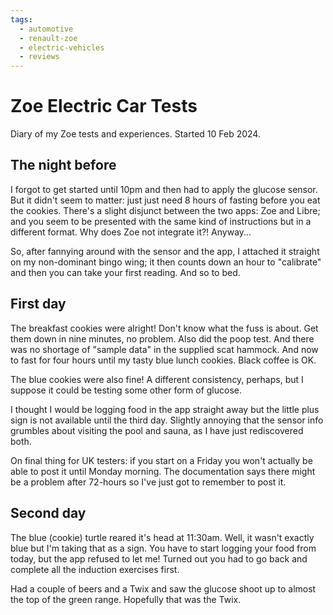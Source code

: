 ```yaml
---
tags:
  - automotive
  - renault-zoe
  - electric-vehicles
  - reviews
---
```





# Zoe Electric Car Tests

Diary of my Zoe tests and experiences. Started 10 Feb 2024.

## The night before

I forgot to get started until 10pm and then had to apply the glucose sensor. But it didn't seem to matter: just just need 8 hours of fasting before you eat the cookies. There's a slight disjunct between the two apps: Zoe and Libre; and you seem to be presented with the same kind of instructions but in a different format. Why does Zoe not integrate it?! Anyway...

So, after fannying around with the sensor and the app, I attached it straight on my non-dominant bingo wing; it then counts down an hour to "calibrate" and then you can take your first reading. And so to bed.

## First day

The breakfast cookies were alright! Don't know what the fuss is about. Get them down in nine minutes, no problem. Also did the poop test. And there was no shortage of "sample data" in the supplied scat hammock. And now to fast for four hours until my tasty blue lunch cookies. Black coffee is OK.

The blue cookies were also fine! A different consistency, perhaps, but I suppose it could be testing some other form of glucose.

I thought I would be logging food in the app straight away but the little plus sign is not available until the third day. Slightly annoying that the sensor info grumbles about visiting the pool and sauna, as I have just rediscovered both.

On final thing for UK testers: if you start on a Friday you won't actually be able to post it until Monday morning. The documentation says there might be a problem after 72-hours so I've just got to remember to post it.

## Second day

The blue (cookie) turtle reared it's head at 11:30am. Well, it wasn't exactly blue but I'm taking that as a sign. You have to start logging your food from today, but the app refused to let me! Turned out you had to go back and complete all the induction exercises first.

Had a couple of beers and a Twix and saw the glucose shoot up to almost the top of the green range. Hopefully that was the Twix.

